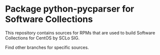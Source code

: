 # Package python-pycparser for Software Collections

This repository contains sources for RPMs that are used
to build Software Collections for CentOS by SCLo SIG.

Find other branches for specific sources.
